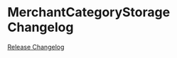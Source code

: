 # MerchantCategoryStorage Changelog

[Release Changelog](https://github.com/spryker/merchant-category-storage/releases)
